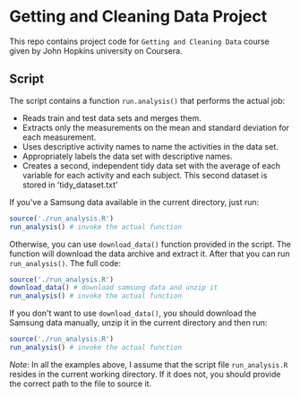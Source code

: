 # Getting and Cleaning Data Project

This repo contains project code for `Getting and Cleaning Data` course given
by John Hopkins university on Coursera.

## Script

The script contains a function `run.analysis()` that performs the
actual job:

 * Reads train and test data sets and merges them.
 * Extracts only the measurements on the mean and standard deviation for each measurement.
 * Uses descriptive activity names to name the activities in the data set.
 * Appropriately labels the data set with descriptive names.
 * Creates a second, independent tidy data set with the average of each variable for each activity and each subject. This second dataset is stored in 'tidy_dataset.txt'

If you've a Samsung data available in the current directory, just run:

```r
source('./run_analysis.R')
run_analysis() # invoke the actual function
```

Otherwise, you can use `download_data()` function provided in the script.
The function will download the data archive and extract it.
After that you can run `run_analysis()`. The full code:

```r
source('./run_analysis.R')
download_data() # download samsung data and unzip it
run_analysis() # invoke the actual function
```

If you don't want to use `download_data()`, you should download the Samsung data
manually, unzip it in the current directory and then run:

```r
source('./run_analysis.R')
run_analysis() # invoke the actual function
```

*Note*: In all the examples above, I assume that the script file
`run_analysis.R` resides in the current working directory. If it does not,
you should provide the correct path to the file to source it.
